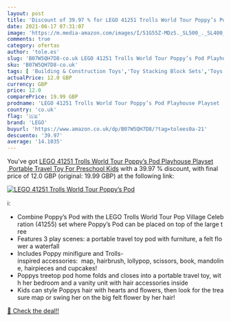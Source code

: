 ```yaml
---
layout: post
title: 'Discount of 39.97 % for LEGO 41251 Trolls World Tour Poppy’s Pod'
date: 2021-06-17 07:31:07
image: 'https://m.media-amazon.com/images/I/51G55Z-MDzS._SL500_._SL400_.jpg'
comments: true
category: ofertas
author: 'tole.es'
slug: 'B07W5QH7D8-co.uk LEGO 41251 Trolls World Tour Poppy’s Pod Playhouse...'
sku: 'B07W5QH7D8-co.uk'
tags: [ 'Building & Construction Toys','Toy Stacking Block Sets','Toys & Games','Toys Store','lego', ]
actualPrice: 12.0 GBP
currency: GBP
price: 12.0
comparePrice: 19.99 GBP
prodname: 'LEGO 41251 Trolls World Tour Poppy’s Pod Playhouse Playset  Portable Travel Toy For Preschool Kids'
country: 'co.uk'
flag: '🇬🇧'
brand: 'LEGO'
buyurl: 'https://www.amazon.co.uk/dp/B07W5QH7D8/?tag=tolees0a-21'
descuento: '39.97'
average: '14.1035'
---
```


You've got [LEGO 41251 Trolls World Tour Poppy’s Pod Playhouse Playset  Portable Travel Toy For Preschool Kids](https://www.amazon.co.uk/dp/B07W5QH7D8/?tag=tolees0a-21) with a  39.97 % discount, with final price of 12.0 GBP (original: 19.99 GBP) at the following link:

[![LEGO 41251 Trolls World Tour Poppy’s Pod](https://m.media-amazon.com/images/I/51G55Z-MDzS._SL500_._SL400_.jpg)](https://www.amazon.co.uk/dp/B07W5QH7D8/?tag=tolees0a-21)

ℹ️:

- Combine Poppy’s Pod with the LEGO Trolls World Tour Pop Village Celebration (41255) set where Poppy’s Pod can be placed on top of the large tree
- Features 3 play scenes: a portable travel toy pod with furniture, a felt flower a waterfall
- Includes Poppy minifigure and Trolls-inspired accessories:  map, hairbrush, lollypop, scissors, book, mandoline, hairpieces and cupcakes!
- Poppys treetop pod home folds and closes into a portable travel toy, with her bedroom and a vanity unit with hair accessories inside
- Kids can style Poppys hair with hearts and flowers, then look for the treasure map or swing her on the big felt flower by her hair!

[🛒 Check the deal!!](https://www.amazon.co.uk/dp/B07W5QH7D8/?tag=tolees0a-21)
